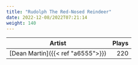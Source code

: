 ```yaml
---
title: "Rudolph The Red-Nosed Reindeer"
date: 2022-12-08/2022T07:21:14
weight: 140
---
```




 Artist | Plays 
----- | -----:
[Dean Martin]({{< ref "a6555">}}) | 220
